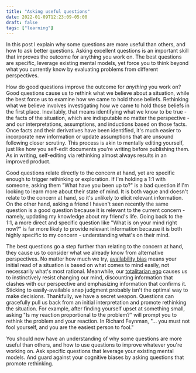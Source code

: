 ```yaml
---
title: "Asking useful questions"
date: 2022-01-09T12:23:09-05:00
draft: false
tags: ["learning"]
---
```


In this post I explain why some questions are more useful than others, and how to ask better questions. Asking excellent questions is an important skill that improves the outcome for anything you work on. The best questions are specific, leverage existing mental models, yet force you to think beyond what you currently know by evaluating problems from different perspectives.

How do good questions improve the outcome for _anything_ you work on? Good questions cause us to rethink what we believe about a situation, while the best force us to examine how we came to hold those beliefs. Rethinking what we believe involves investigating how we came to hold those beliefs in the first place. Inevitably, that means identifying what we know to be true - the facts of the situation, which are indisputable no matter the perspective - and our interpretations, assumptions, and inductions based on those facts. Once facts and their derivatives have been identified, it's much easier to incorporate new information or update assumptions that are unsound following closer scrutiny. This process is akin to mentally editing yourself, just like how you self-edit documents you're writing before publishing them. As in writing, self-editing via rethinking almost always results in an improved product.

Good questions relate directly to the concern at hand, yet are specific enough to trigger rethinking or exploration. If I'm holding a 1:1 with someone, asking them "What have you been up to?" is a bad question if I'm looking to learn more about their state of mind. It is both vague and doesn't relate to the concern at hand, so it's unlikely to elicit relevant information. On the other hand, asking a friend I haven't seen recently the same question is a good question because it is relevant to the current concern - namely, updating my knowledge about my friend's life. Going back to the 1:1, a more direct and specific question like "What is on your mind right now?" is far more likely to provide relevant information because it is both highly specific to my concern - understanding what's on their mind.

The best questions go a step further than relating to the concern at hand, they cause us to consider what we already know from alternative perspectives. No matter how much we try, [availability bias](https://en.wikipedia.org/wiki/Availability_heuristic)  means your initial read of a situation is based on what comes to mind easily, not necessarily what's most rational. Meanwhile, our [totalitarian ego](https://psycnet.apa.org/record/1980-24373-001) causes us to instinctively resist changing our mind, discounting information that clashes with our perspective and emphasizing information that confirms it. Sticking to easily-available snap judgment probably isn't the optimal way to make decisions. Thankfully, we have a secret weapon. Questions can gracefully pull us back from an initial interpretation and promote rethinking the situation. For example, after finding yourself upset at something small, asking "Is my reaction proportional to the problem?" will prompt you to rethink the problem and your reaction. In Richard Feynman, "... you must not fool yourself, and you are the easiest person to fool."

You should now have an understanding of why some questions are more useful than others, and how to use questions to improve whatever you're working on. Ask specific questions that leverage your existing mental models. And guard against your cognitive biases by asking questions that promote rethinking.
